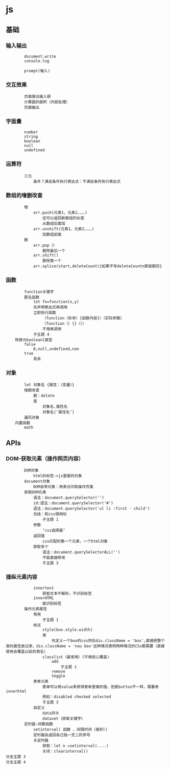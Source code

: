 # js #
## 基础 ##
### 输入输出 ###
			document.write
			console.log
			
			prompt(输入)
### 交互效果 ###
			页面弹出输入框
			计算圆的面积（内部处理）
			页面输出
###  字面量 ###
			number
			string
			boolean
			null
			undefined
### 运算符
			三元
				条件？满足条件执行表达式：不满足条件执行表达式
### 数组的增删改查
			增
				arr.push(元素1，元素2，，，，)
					还可以返回新数组的长度
					从数组后面加
				arr.unshift(元素1，元素2，，，，)
					加数组前面
			删
				arr.pop（）
					删除最后一个
				arr.shift()
					删除第一个
				arr.splice(start,deleteCount){如果不写deleteCountn那就删完}
### 函数
			function关键字
			匿名函数
				let fn=function(x,y)
				先声明表达式再调用
				立即执行函数
					（function（形参）{函数内容}）（实际参数）
					（function（）{}（））
					不用再调用
				子主题 4
		转换为booleanl类型
			false
				0,null,undefined,nan
			true
				其余
### 对象
			let 对象名 {属性：（变量）}
			增删改查
				删：delete
				查
					对象名.属性名
					对象名[‘属性名’]
			遍历对象
		内置函数
			math
## APIs
### DOM-获取元素（操作网页内容）
			DOM对象
				html的标签->js里面的对象
			document对象
				DOM自带对象：用来访问和操作页面
			获取DOM元素
				语法：document.querySelector('')
				id:语法：document.querySelector('#')
				语法：document.querySelector('ul li :first - child')
				总结：和css很相似
					子主题 1
				参数
					‘css选择器’
				返回值
					css匹配的第一个元素，一个html对象
				获取多个
					语法：document.querySelectorALL('')
					不能直接修改
					子主题 3
### 操纵元素内容
				innertext
					获取文本不解析，不识别标签
				innerHTML
					能识别标签
			操作元素属性
				常用
					子主题 1
				样式
					style(box.style.width)
					类
						先定义一个box的css然后div.className = 'box',直接把整个类的属性放过来，div.className = 'nav box'这种情况表明两种情况的CSs都需要（直接使用会覆盖以前的类名）
					classlist（最常用）(不用担心覆盖)
						add
							子主题 1
						remove
						toggle
				表单元素
					表单可以用value来获得表单里面的值，但是button不一样，需要用innerhtml
					例如：disabled checked selected
					子主题 3
				自定义  
					data开头
					dataset（获取关键字）
			定时器-间歇函数
				setinterval( 函数 ，间隔时间（毫秒）)
				定时器会返回自己独一无二的序号
				关定时器
					获取：let n =setinterval(....)
					关闭：clearinterval()
	分支主题 3
	分支主题 4
